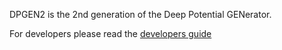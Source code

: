 DPGEN2 is the 2nd generation of the Deep Potential GENerator.

For developers please read the [developers guide](docs/developer.md)

